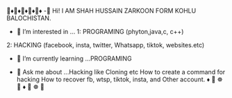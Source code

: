 🎇♦️🎇♦️🎇♦️🎇♦️🎇♦️
-👋 Hi! I AM SHAH HUSSAIN ZARKOON FORM 
KOHLU BALOCHISTAN. 
- 🔭 I’m interested in ...
1: PROGRAMING 
(phyton,java,c, c++) 

2: HACKING (facebook, insta, twitter,
Whatsapp, tiktok, websites.etc)

- 🌱 I’m currently learning ...PROGRAMING

- 💬 Ask me about ...Hacking like Cloning etc
How to create a command for hacking
How to recover fb, wtsp, tiktok, insta, and 
Other account. 
 ♦️ 🎇 ☸ 🎇 ♦️ 🎇 ☸ 🎇 



